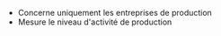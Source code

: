 - Concerne uniquement les entreprises de production
- Mesure le niveau d'activité de production

<html>
	<head>
		<style>
			table,
			th,
			td {
				border: 0px solid black;
				border-collapse: collapse;
			}

			th:first-child,
			td:first-child {
				border-right: 0;
			}
		</style>
	</head>
	<body>
		<table>
			<tr>
				<th></th>
				<th>Elements<span style="visibility: hidden;">aze aze aze</span></th>
				<th>Place dans le CR</th>
			</tr>
				<tr>
				<td rowspan="2">
					<br>
					<span style="visibility: hidden;">***</span>+-
					<br>
					<span style="visibility: hidden;">***</span>+
				</td>
				<td rowspan="2">Production vendue <br>Production stockée <br>Production immobilisée </td>
				<td rowspan="2"> En produits d'exploitation <br> En produits d'exploitation <br> En produit d'exploitation </td>
			</tr>
			<tr>
			<tr>
				<th colspan="3">= Production de l'Exercice </th>
				<td></td>
			</tr>
		</table>
	</body>
</html>
